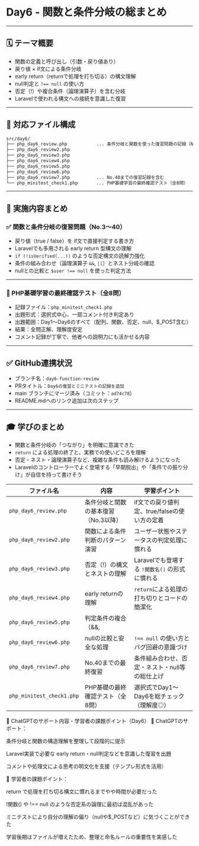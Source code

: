 # Day6 - 関数と条件分岐の総まとめ

---

## 🗓 テーマ概要

- 関数の定義と呼び出し（引数・戻り値あり）
- 戻り値 × if文による条件分岐
- early return（returnで処理を打ち切る）の構文理解
- null判定と `!== null` の使い方
- 否定（!）や複合条件（論理演算子）を含む分岐
- Laravelで使われる構文への接続を意識した復習

---

## 📂 対応ファイル構成

```txt
src/day6/
├── php_day6_review.php           ... 条件分岐と関数を使った復習問題の記録（No.3〜）
├── php_day6_review2.php
├── php_day6_review3.php
├── php_day6_review4.php
├── php_day6_review5.php
├── php_day6_review6.php
├── php_day6_review7.php          ... No.40までの復習記録を含む
└── php_minitest_check1.php       ... PHP基礎学習の最終確認テスト（全8問）
```


---

## 📘 実施内容まとめ

### ✅ 関数と条件分岐の復習問題（No.3〜40）

- 戻り値（true / false）を if文で直接判定する書き方
- Laravelでも多用される early return 型構文の理解
- `if (!isVerified(...))` のような否定構文の読解力強化
- 条件の組み合わせ（論理演算子 `&&`, `||`）とネスト分岐の確認
- nullとの比較と `$user !== null` を使った判定方法

---

### 🧪 PHP基礎学習の最終確認テスト（全8問）

- 記録ファイル：`php_minitest_check1.php`
- 出題形式：選択式中心、一部コメント付き判定あり
- 出題範囲：Day1〜Day6のすべて（配列、関数、否定、null、$_POST含む）
- 結果：全問正解、理解度安定
- コメント記録が丁寧で、他者への説明力にも活かせる内容

---

## ✅ GitHub連携状況

- ブランチ名：`day6-function-review`
- PRタイトル：`Day6の復習とミニテストの記録を追加`
- main ブランチにマージ済み（コミット：`ad74c78`）
- README.mdへのリンク追加は次のステップ

---

## 🎓 学びのまとめ

- 関数と条件分岐の「つながり」を明確に意識できた
- `return` による処理の終了と、実務での使いどころを理解
- 否定・ネスト・論理演算子など、複雑な条件も読み解けるようになった
- Laravelのコントローラーでよく登場する「早期脱出」や「条件での振り分け」が自信を持って書けそう

| ファイル名                     | 内容                             | 学習ポイント                                     |
|------------------------------|----------------------------------|------------------------------------------------|
| `php_day6_review.php`        | 条件分岐と関数の基本復習（No.3以降） | if文での戻り値判定、true/falseの使い方の定着           |
| `php_day6_review2.php`       | 関数による条件判断のパターン演習     | ユーザー状態やステータスの判定処理に慣れる               |
| `php_day6_review3.php`       | 否定（!）の構文とネストの理解        | Laravelでも登場する `!関数名()` の形式に慣れる         |
| `php_day6_review4.php`       | early returnの理解              | `return`による処理の打ち切りとコードの簡潔化            |
| `php_day6_review5.php`       | 判定条件の複合（&&, ||）の演習     | 条件が複数ある場面での書き方と順序の考慮                 |
| `php_day6_review6.php`       | nullの比較と安全な処理             | `!== null` の使い方とバグ回避の意識づけ                 |
| `php_day6_review7.php`       | No.40までの最終復習               | 条件組み合わせ、否定・ネスト・null等の総仕上げ           |
| `php_minitest_check1.php`    | PHP基礎の最終確認テスト（全8問）    | 選択式でDay1〜Day6を総チェック（理解度◎）              |




💬 ChatGPTのサポート内容・学習者の課題ポイント（Day6）
🔹 ChatGPTのサポート：

条件分岐と関数の構造理解を整理して段階的に提示

Laravel実装で必要な early return・null判定などを意識した復習を出題

コメントや処理文による思考の明文化を支援（テンプレ形式を活用）

🔸 学習者の課題ポイント：

return で処理を打ち切る構文に慣れるまでやや時間が必要だった

!関数() や !== null のような否定系の論理に最初は混乱があった

ミニテストにより自分の理解の偏り（nullや$_POSTなど）に気づくことができた

学習後期はファイルが増えたため、整理と命名ルールの重要性を実感した

